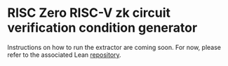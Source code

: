# RISC Zero RISC-V zk circuit verification condition generator

Instructions on how to run the extractor are coming soon.
For now, please refer to the associated Lean [repository](https://github.com/NethermindEth/risczero-fv/).

